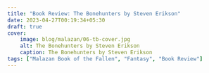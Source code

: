```yaml
---
title: "Book Review: The Bonehunters by Steven Erikson"
date: 2023-04-27T00:19:34+05:30
draft: true
cover: 
    image: blog/malazan/06-tb-cover.jpg
    alt: The Bonehunters by Steven Erikson
    caption: The Bonehunters by Steven Erikson
tags: ["Malazan Book of the Fallen", "Fantasy", "Book Review"]
---
```

